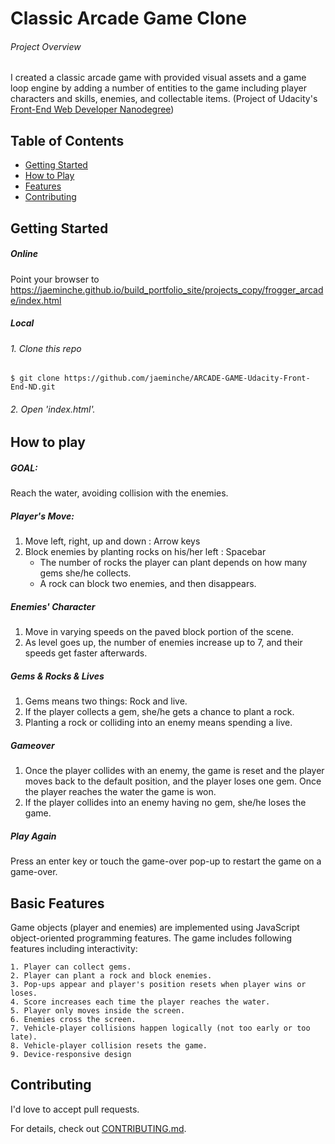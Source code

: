 # Classic Arcade Game Clone

###### Project Overview

I created a classic arcade game with provided visual assets and a game loop engine by adding a number of entities to the game including player characters and skills, enemies, and collectable items.
(Project of Udacity's [Front-End Web Developer Nanodegree](https://www.udacity.com/course/front-end-web-developer-nanodegree--nd001))


## Table of Contents

* [Getting Started](##Getting_Started)
* [How to Play](##How_to_Play)
* [Features](##features)
* [Contributing](##Contributing)

## Getting Started

##### Online

Point your browser to https://jaeminche.github.io/build_portfolio_site/projects_copy/frogger_arcade/index.html

##### Local

###### 1. Clone this repo

```
$ git clone https://github.com/jaeminche/ARCADE-GAME-Udacity-Front-End-ND.git
````

###### 2. Open 'index.html'.


## How to play


##### GOAL:

Reach the water, avoiding collision with the enemies.

##### Player's Move:
1. Move left, right, up and down : Arrow keys
2. Block enemies by planting rocks on his/her left : Spacebar
    - The number of rocks the player can plant depends on how many gems she/he collects.
    - A rock can block two enemies, and then disappears.

##### Enemies' Character
1. Move in varying speeds on the paved block portion of the scene.
2. As level goes up, the number of enemies increase up to 7, and their speeds get faster afterwards.

##### Gems & Rocks & Lives
1. Gems means two things: Rock and live.
2. If the player collects a gem, she/he gets a chance to plant a rock.
3. Planting a rock or colliding into an enemy means spending a live.

##### Gameover
1. Once the player collides with an enemy, the game is reset and the player moves back to the default position, and the player loses one gem. Once the player reaches the water the game is won.
2. If the player collides into an enemy having no gem, she/he loses the game.

##### Play Again
Press an enter key or touch the game-over pop-up to restart the game on a game-over.

## Basic Features

Game objects (player and enemies) are implemented using JavaScript object-oriented programming features.
The game includes following features including interactivity:

    1. Player can collect gems.
    2. Player can plant a rock and block enemies.
    3. Pop-ups appear and player's position resets when player wins or loses.
    4. Score increases each time the player reaches the water.
	5. Player only moves inside the screen.
	6. Enemies cross the screen.
	7. Vehicle-player collisions happen logically (not too early or too late).
	8. Vehicle-player collision resets the game.
	9. Device-responsive design


## Contributing

I'd love to accept pull requests.

For details, check out [CONTRIBUTING.md](CONTRIBUTING.md).